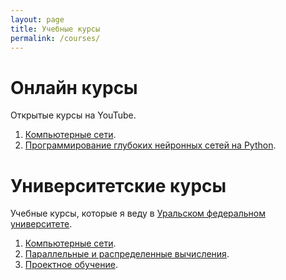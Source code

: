 ```yaml
---
layout: page
title: Учебные курсы
permalink: /courses/
---
```

# Онлайн курсы

Открытые курсы на YouTube.

1. [Компьютерные сети](/courses/networks_online).
2. [Программирование глубоких нейронных сетей на Python](/courses/nnpython).

# Университетские курсы

Учебные курсы, которые я веду в [Уральском федеральном университете](http://www.urfu.ru).

1. [Компьютерные сети](/courses/networks).
2. [Параллельные и распределенные вычисления](/courses/pdc).
3. [Проектное обучение](/courses/projects).
